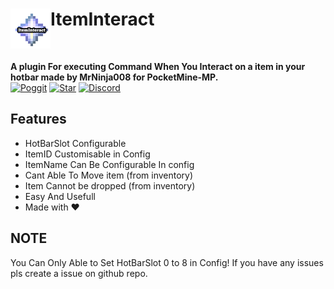 <h1>ItemInteract<img src="https://github.com/MrNinja008/ItemInteract/blob/main/icon.png" height="64" width="64" align="left" alt=""></h1><br>

<b>A plugin For executing Command When You Interact on a item in your hotbar made by MrNinja008 for PocketMine-MP.</b><br>
[![Poggit](https://poggit.pmmp.io/ci.shield/mrninja008/iteminteract/iteminteract)](https://poggit.pmmp.io/ci/mrninja008/iteminteract/iteminteract)
[![Star](https://img.shields.io/github/stars/MrNinja008/ItemInteract)](https://github.com/MrNinja008/ItemInteract/stargazers)
[![Discord](https://img.shields.io/discord/829219859183173683.svg?label=&logo=discord&logoColor=ffffff&color=7389D8&labelColor=6A7EC2)](https://discord.gg/rqPHRxeTEu)

## Features
- HotBarSlot Configurable 
- ItemID Customisable in Config
- ItemName Can Be Configurable In config
- Cant Able To Move item (from inventory)
- Item Cannot be dropped (from inventory)
- Easy And Usefull
- Made with ❤️
## NOTE 
You Can Only Able to Set HotBarSlot 0 to 8 in Config!
If you have any issues pls create a issue on github repo.
